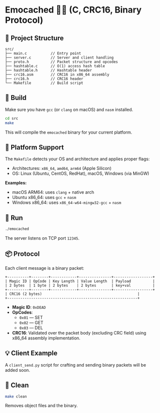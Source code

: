 # Emocached 🖤💗 (C, CRC16, Binary Protocol)

## 🔧 Project Structure
```
src/
├── main.c           // Entry point
├── server.c         // Server and client handling
├── proto.h          // Packet structure and opcodes
├── hashtable.c      // O(1) access hash table
├── hashtable.h      // Hashtable header
├── crc16.asm        // CRC16 in x86_64 assembly
├── crc16.h          // CRC16 header
└── Makefile         // Build script
```

## 🧪 Build
Make sure you have `gcc` (or `clang` on macOS) and `nasm` installed.

```bash
cd src
make
```

This will compile the `emocached` binary for your current platform.

## 🧠 Platform Support
The `Makefile` detects your OS and architecture and applies proper flags:

- Architectures: `x86_64`, `amd64`, `arm64` (Apple Silicon)
- OS: Linux (Ubuntu, CentOS, RedHat), macOS, Windows (via MinGW)

**Examples:**
- macOS ARM64: uses `clang` + native arch
- Ubuntu x86_64: uses `gcc` + `nasm`
- Windows x86_64: uses `x86_64-w64-mingw32-gcc` + `nasm`

## 🚀 Run
```bash
./emocached
```
The server listens on TCP port `12345`.

## 📦 Protocol
Each client message is a binary packet:

```
+----------+--------+------------+---------------+------------------+
| Magic ID | OpCode | Key Length | Value Length  | Payload          |
| 2 bytes  | 1 byte | 2 bytes    | 2 bytes       | key+val          |
+----------+--------+------------+---------------+------------------+
| CRC16 (2 bytes)                                            |
+------------------------------------------------------------+
```

- **Magic ID**: `0xDEAD`
- **OpCodes**:
    - `0x01` — SET
    - `0x02` — GET
    - `0x03` — DEL
- **CRC16**: Validated over the packet body (excluding CRC field) using x86_64 assembly implementation.

## 💡 Client Example
A `client_send.py` script for crafting and sending binary packets will be added soon.

## 🧹 Clean
```bash
make clean
```
Removes object files and the binary.
